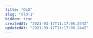 ```yaml
---
title: "OLD"
slug: "old-1"
hidden: true
createdAt: "2021-03-17T11:17:06.244Z"
updatedAt: "2021-03-17T11:17:06.244Z"
---
```


